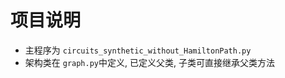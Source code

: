 # 项目说明
- 主程序为 `circuits_synthetic_without_HamiltonPath.py`
- 架构类在 `graph.py`中定义, 已定义父类, 子类可直接继承父类方法

